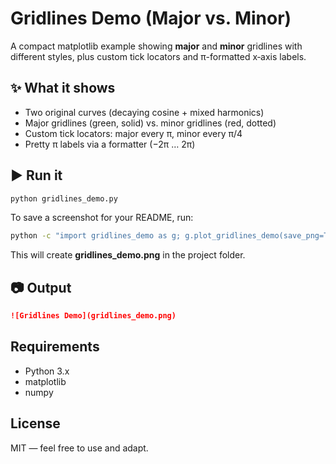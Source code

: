# Gridlines Demo (Major vs. Minor)

A compact matplotlib example showing **major** and **minor** gridlines with different styles, plus custom tick locators and π-formatted x‑axis labels.

## ✨ What it shows
- Two original curves (decaying cosine + mixed harmonics)
- Major gridlines (green, solid) vs. minor gridlines (red, dotted)
- Custom tick locators: major every π, minor every π/4
- Pretty π labels via a formatter (−2π … 2π)

## ▶️ Run it
```bash
python gridlines_demo.py
```

To save a screenshot for your README, run:
```bash
python -c "import gridlines_demo as g; g.plot_gridlines_demo(save_png=True)"
```
This will create **gridlines_demo.png** in the project folder.

## 📷 Output
```markdown
![Gridlines Demo](gridlines_demo.png)
```

## Requirements
- Python 3.x
- matplotlib
- numpy

## License
MIT — feel free to use and adapt.

